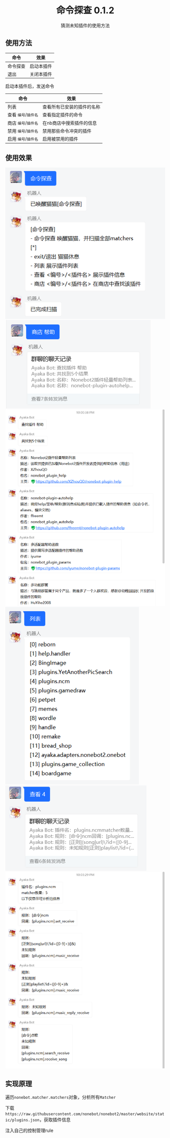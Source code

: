 <div align="center">

# 命令探查 0.1.2

猜测未知插件的使用方法

</div>

## 使用方法

| 命令     | 效果       |
| -------- | ---------- |
| 命令探查 | 启动本插件 |
| 退出     | 关闭本插件 |

启动本插件后，发送命令

| 命令                 | 效果                       |
| -------------------- | -------------------------- |
| 列表                 | 查看所有已安装的插件的名称 |
| 查看 `编号`/`插件名` | 查看指定插件的命令         |
| 商店 `编号`/`插件名` | 在nb商店中搜索插件的信息   |
| 禁用 `编号`/`插件名` | 禁用那些命令冲突的插件     |
| 启用 `编号`/`插件名` | 启用被禁用的插件           |


## 使用效果 

![图片](pics/0.png)
![图片](pics/1.png)
![图片](pics/2.png)
![图片](pics/3.png)
![图片](pics/4.png)
![图片](pics/5.png)

## 实现原理

遍历`nonebot.matcher.matchers`对象，分析所有`Matcher`

下载`https://raw.githubusercontent.com/nonebot/nonebot2/master/website/static/plugins.json`，获取插件信息

注入自己的控制管理rule

